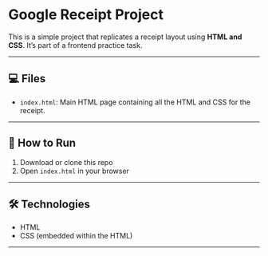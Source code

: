 # Google Receipt Project

This is a simple project that replicates a receipt layout using **HTML and CSS**.
It’s part of a frontend practice task.

---

## 💻 Files

- `index.html`: Main HTML page containing all the HTML and CSS for the receipt.

---

## 🚀 How to Run

1.  Download or clone this repo
2.  Open `index.html` in your browser

---

## 🛠 Technologies

- HTML
- CSS (embedded within the HTML)

---
